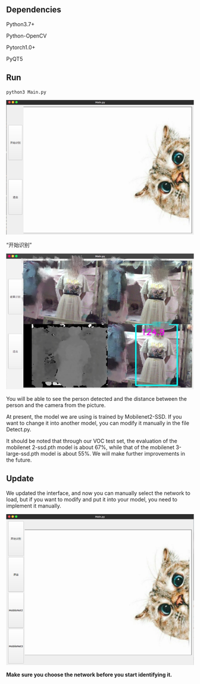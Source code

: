 ## Dependencies

Python3.7+

Python-OpenCV

Pytorch1.0+

PyQT5

## Run

```
python3 Main.py
```

![2019-09-03 21-09-36屏幕截图](/img.asserts/1567656250901.png)

“开始识别”

![one_mh1567517475081](/img.asserts/one_mh1567517475081.png)

You will be able to see the person detected and the distance between the person and the camera  from the picture.

At present, the model we are using is trained by Mobilenet2-SSD. If you want to change it into another model, you can modify it manually in the file Detect.py.

It should be noted that through our VOC test set, the evaluation of the mobilenet 2-ssd.pth model is about 67%, while that of the mobilenet 3-large-ssd.pth model is about 55%. We will make further improvements in the future.

## Update

We updated the interface, and now you can manually select the network to load, but if you want to modify and put it into your model, you need to implement it manually.

![1567656250909](/img.asserts/1567656250909.png)

 

**Make sure you choose the network before you start identifying it.**